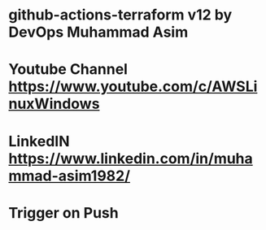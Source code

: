# github-actions-terraform v12 by DevOps Muhammad Asim

# Youtube Channel https://www.youtube.com/c/AWSLinuxWindows

# LinkedIN https://www.linkedin.com/in/muhammad-asim1982/

# Trigger on Push
